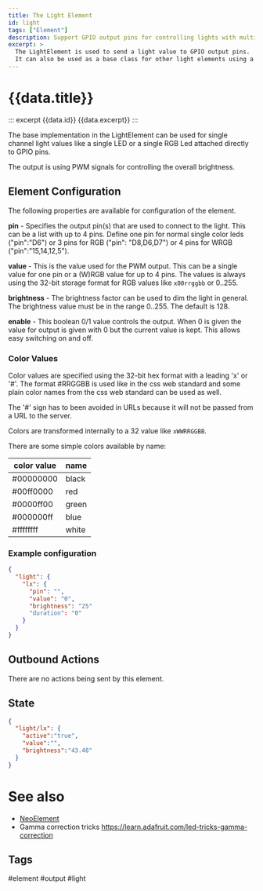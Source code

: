 ```yaml
---
title: The Light Element
id: light
tags: ["Element"]
description: Support GPIO output pins for controlling lights with multiple color channels.
excerpt: >
  The LightElement is used to send a light value to GPIO output pins.
  It can also be used as a base class for other light elements using a specific chip or protocol.
---
```


# {{data.title}}

::: excerpt {{data.id}}
{{data.excerpt}}
:::

The base implementation in the LightElement can be used for single channel light values like a single LED or a single RGB Led attached directly to GPIO pins.

The output is using PWM signals for controlling the overall brightness.

## Element Configuration

The following properties are available for configuration of the element.

<object data="/element.svg?light" type="image/svg+xml"></object>

**pin** - Specifies the output pin(s) that are used to connect to the light. This can be a list with up to 4 pins. 
Define one pin for normal single color leds ("pin":"D6") or 3 pins for RGB ("pin": "D8,D6,D7") or 4 pins for WRGB ("pin":"15,14,12,5").
 
**value** - This is the value used for the PWM output. This can be a single value for one pin or a (W)RGB value for up to 4 pins. The values is always using the 32-bit storage format for RGB values like `x00rrggbb` or 0..255.

**brightness** - The brightness factor can be used to dim the light in general. The brightness value must be in the range 0..255. The default is 128.

**enable** - This boolean 0/1 value controls the output. When 0 is given the value for output is given with 0 but the current value is kept. This allows easy switching on and off.


### Color Values

Color values are specified using the 32-bit hex format with a leading 'x' or '#'.
The format #RRGGBB is used like in the css web standard and some plain color names from the css web standard can be used as well.

The '#' sign has to been avoided in URLs because it will not be passed from a URL to the server.

Colors are transformed internally to a 32 value like `xWWRRGGBB`. 

There are some simple colors available by name:

| color value | name  |
| ----------- | ----- |
| #00000000   | black |
| #00ff0000   | red   |
| #0000ff00   | green |
| #000000ff   | blue  |
| #ffffffff   | white |


### Example configuration

```json
{
  "light": {
    "lx": {
      "pin": "",
      "value": "0",
      "brightness": "25"
      "duration": "0"
    }
  }
}
```


## Outbound Actions

There are no actions being sent by this element.


## State

```json
{
  "light/lx": {
    "active":"true",
    "value":"",
    "brightness":"43.48"
  }
}
```


# See also

* [NeoElement](/elements/neo.md)
* Gamma correction tricks <https://learn.adafruit.com/led-tricks-gamma-correction>


## Tags
#element #output #light
